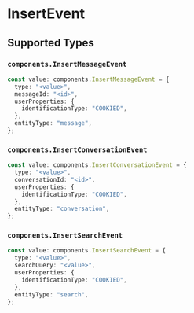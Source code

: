 # InsertEvent


## Supported Types

### `components.InsertMessageEvent`

```typescript
const value: components.InsertMessageEvent = {
  type: "<value>",
  messageId: "<id>",
  userProperties: {
    identificationType: "COOKIED",
  },
  entityType: "message",
};
```

### `components.InsertConversationEvent`

```typescript
const value: components.InsertConversationEvent = {
  type: "<value>",
  conversationId: "<id>",
  userProperties: {
    identificationType: "COOKIED",
  },
  entityType: "conversation",
};
```

### `components.InsertSearchEvent`

```typescript
const value: components.InsertSearchEvent = {
  type: "<value>",
  searchQuery: "<value>",
  userProperties: {
    identificationType: "COOKIED",
  },
  entityType: "search",
};
```

